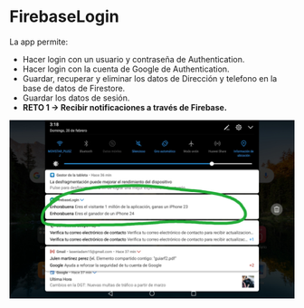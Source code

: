 # FirebaseLogin

La app permite:
- Hacer login con un usuario y contraseña de Authentication.
- Hacer login con la cuenta de Google de Authentication.
- Guardar, recuperar y eliminar los datos de Dirección y telefono en la base de datos de Firestore.
- Guardar los datos de sesión.
- **RETO 1 -> Recibir notificaciones a través de Firebase.**

<p align="center">
  <img src="https://github.com/julenrob/FirebaseLogin/blob/master/foto/Reto1.jpg">
</p>
